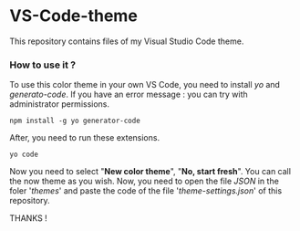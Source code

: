 # VS-Code-theme
This repository contains files of my Visual Studio Code theme.

### How to use it ?
To use this color theme in your own VS Code, you need to install _yo_ and _generato-code_. If you have an error message : you can try with administrator permissions.
```
npm install -g yo generator-code
```

After, you need to run these extensions.
```
yo code
```
Now you need to select "**New color theme**", "**No, start fresh**". You can call the now theme as you wish.
Now, you need to open the file _JSON_ in the foler '_themes_' and paste the code of the file '_theme-settings.json_' of this repository.

THANKS !
